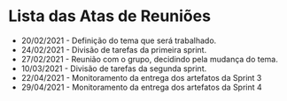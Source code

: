 # Lista das Atas de Reuniões

* 20/02/2021 - Definição do tema que será trabalhado.
* 24/02/2021 - Divisão de tarefas da primeira sprint.
* 27/02/2021 - Reunião com o grupo, decidindo pela mudança do tema.
* 10/03/2021 - Divisão de tarefas da segunda sprint.
* 22/04/2021 - Monitoramento da entrega dos artefatos da Sprint 3
* 29/04/2021 - Monitoramento da entrega dos artefatos da Sprint 4 

